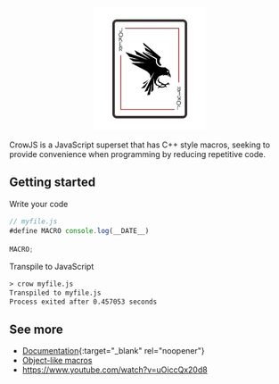 <p align="center"><img src="logo.png" width=200></p>

CrowJS is a JavaScript superset that has C++ style macros, seeking to provide convenience when programming by reducing repetitive code.


## Getting started
Write your code
```javascript
// myfile.js
#define MACRO console.log(__DATE__)

MACRO;
```

Transpile to JavaScript
```batch
> crow myfile.js
Transpiled to myfile.js
Process exited after 0.457053 seconds
```


## See more
- [Documentation](documentation.md){:target="_blank" rel="noopener"}
- [Object-like macros](https://gcc.gnu.org/onlinedocs/cpp/Object-like-Macros.html)
- https://www.youtube.com/watch?v=uOiccQx20d8
